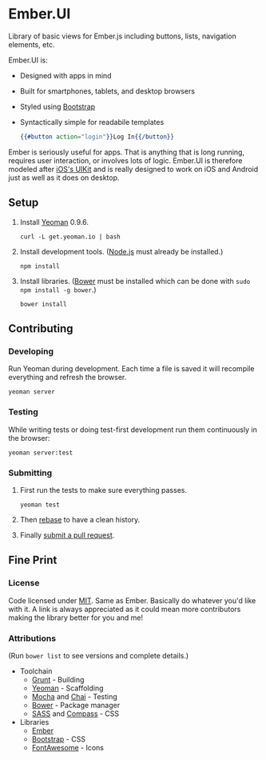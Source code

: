 # Ember.UI

Library of basic views for Ember.js including buttons, lists, navigation elements, etc.

Ember.UI is:
  * Designed with apps in mind
  * Built for smartphones, tablets, and desktop browsers
  * Styled using [Bootstrap](http://twitter.github.com/bootstrap/)
  * Syntactically simple for readabile templates

    ```handlebars
    {{#button action="login"}}Log In{{/button}}
    ```

Ember is seriously useful for apps.  That is anything that is long running, requires user interaction, or involves
lots of logic.  Ember.UI is therefore modeled after [iOS's UIKit](http://developer.apple.com/library/ios/#documentation/uikit/reference/UIKit_Framework/Introduction/Introduction.html)
and is really designed to work on iOS and Android just as well as it does on desktop.


## Setup

1. Install [Yeoman](http://yeoman.io/) 0.9.6.

    ```console
    curl -L get.yeoman.io | bash
    ```

2. Install development tools.  ([Node.js](http://nodejs.org/download/) must already be installed.)

    ```console
    npm install
    ```

3. Install libraries. ([Bower](http://twitter.github.com/bower/) must be installed which can be done
with `sudo npm install -g bower`.)

    ```console
    bower install
    ```

## Contributing

### Developing

Run Yeoman during development.  Each time a file is saved it will recompile everything and refresh
the browser.

```console
yeoman server
```

### Testing

While writing tests or doing test-first development run them continuously in the browser:

```console
yeoman server:test
```

### Submitting

1. First run the tests to make sure everything passes.

    ```console
    yeoman test
    ```

2. Then [rebase](https://help.github.com/articles/interactive-rebase) to have a clean history.
3. Finally [submit a pull request](https://help.github.com/articles/using-pull-requests).


## Fine Print

### License

Code licensed under [MIT](http://opensource.org/licenses/MIT).  Same as Ember.  Basically do
whatever you'd like with it.  A link is always appreciated as it could mean more contributors making
the library better for you and me!

### Attributions

(Run `bower list` to see versions and complete details.)

  * Toolchain
    * [Grunt](http://gruntjs.com/) - Building
    * [Yeoman](http://yeoman.io/) - Scaffolding
    * [Mocha](http://visionmedia.github.com/mocha/) and [Chai](http://chaijs.com/) - Testing
    * [Bower](http://twitter.github.com/bower/) - Package manager
    * [SASS](http://sass-lang.com/) and [Compass](http://compass-style.org/reference/compass/) - CSS
  * Libraries
    * [Ember](http://emberjs.com/)
    * [Bootstrap](http://twitter.github.com/bootstrap/) - CSS
    * [FontAwesome](http://fortawesome.github.com/Font-Awesome/) - Icons
